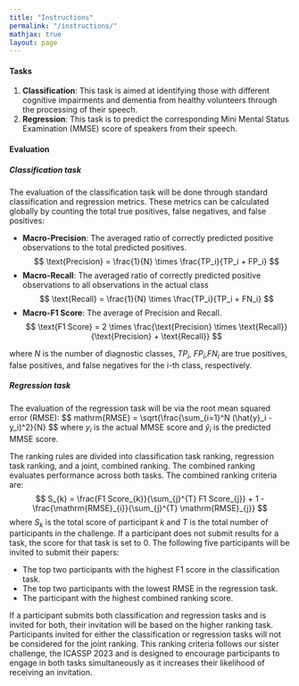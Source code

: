 ```yaml
---
title: "Instructions"
permalink: "/instructions/"
mathjax: true
layout: page
---
```


#### Tasks

1. **Classification**: This task is aimed at identifying those with different cognitive impairments and dementia from healthy volunteers through the processing of their speech.
2. **Regression**: This task is to predict the corresponding Mini Mental Status Examination (MMSE) score of speakers from their speech.

#### Evaluation
##### Classification task
The evaluation of the classification task will be done through standard classification and regression metrics. These metrics can be calculated globally by counting the total true positives, false negatives, and false positives:

* **Macro-Precision**: The averaged ratio of correctly predicted positive observations to the total predicted positives.
$$ \text{Precision} = \frac{1}{N} \times \frac{TP_i}{TP_i + FP_i} $$
* **Macro-Recall**: The averaged ratio of correctly predicted positive observations to all observations in the actual class
$$ \text{Recall} = \frac{1}{N} \times \frac{TP_i}{TP_i + FN_i} $$
* **Macro-F1 Score**: The average of Precision and Recall.
$$ \text{F1 Score} = 2 \times \frac{\text{Precision} \times \text{Recall}}{\text{Precision} + \text{Recall}} $$

where $N$ is the number of diagnostic classes, $TP{_i}$, $FP{_i}$,$FN{_i}$ are true positives, false positives, and false negatives for the i-th class, respectively.

##### Regression task
The evaluation of the regression task will be via the root mean squared error (RMSE):
$$ mathrm{RMSE} = \sqrt{\frac{\sum_{i=1}^N (\hat{y}_i - y_i)^2}{N} $$
where $y_i$ is the actual MMSE score and $\hat{y}_i$ is the predicted MMSE score.

The ranking rules are divided into classification task ranking, regression task ranking, and a joint, combined ranking. The combined ranking evaluates performance across both tasks. The combined ranking criteria are:
$$ S_{k} = \frac{F1 Score_{k}}{\sum_{j}^{T} F1 Score_{j}} + 1 - \frac{\mathrm{RMSE}_{i}}{\sum_{j}^{T} \mathrm{RMSE}_{j}} $$
where $S_{k}$ is the total score of participant $k$ and $T$ is the total number of participants in the challenge. If a participant does not submit results for a task, the score for that task is set to 0. The following five participants will be invited to submit their papers:
* The top two participants with the highest F1 score in the classification task.
* The top two participants with the lowest RMSE in the regression task.
* The participant with the highest combined ranking score.

If a participant submits both classification and regression tasks and is invited for both, their invitation will be based on the higher ranking task. Participants invited for either the classification or regression tasks will not be considered for the joint ranking. This ranking criteria follows our sister challenge, the ICASSP 2023 and is designed to encourage participants to engage in both tasks simultaneously as it increases their likelihood of receiving an invitation.